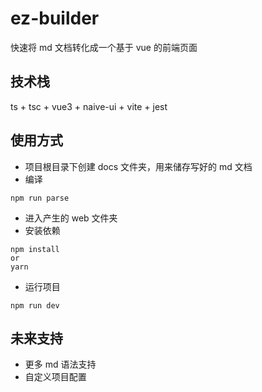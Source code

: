 # ez-builder

快速将 md 文档转化成一个基于 vue 的前端页面

## 技术栈

ts + tsc + vue3 + naive-ui + vite + jest

## 使用方式

+ 项目根目录下创建 docs 文件夹，用来储存写好的 md 文档
+ 编译

```shell
npm run parse
```

+ 进入产生的 web 文件夹
+ 安装依赖

```shell
npm install
or
yarn
```

+ 运行项目

```shell
npm run dev
```

## 未来支持

+ 更多 md 语法支持
+ 自定义项目配置
